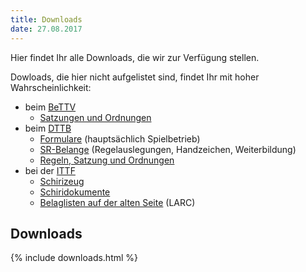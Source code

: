 ```yaml
---
title: Downloads
date: 27.08.2017
---
```


Hier findet Ihr alle Downloads, die wir zur Verfügung stellen.

Dowloads, die hier nicht aufgelistet sind, findet Ihr mit hoher Wahrscheinlichkeit:

- beim [BeTTV](http://www.bettv.de/)
	- [Satzungen und Ordnungen](http://www.bettv.de/verband/satzungen-und-ordnungen/)
- beim [DTTB](http://www.tischtennis.de/)
	- [Formulare](http://www.tischtennis.de/mein-sport/schiedsrichterin/formulare.html) (hauptsächlich Spielbetrieb)
	- [SR-Belange](http://www.tischtennis.de/mein-sport/schiedsrichterin/qualifizierung.html) (Regelauslegungen, Handzeichen, Weiterbildung)
	- [Regeln, Satzung und Ordnungen](http://www.tischtennis.de/dttb/regeln-satzung/satzung-ordnungen.html)
- bei der [ITTF](http://www.ittf.com/)
	- [Schirizeug](http://www.ittf.com/committees/umpires-referees/)
	- [Schiridokumente](http://www.ittf.com/committees/umpires-referees/documents/)
	- [Belaglisten auf der alten Seite](http://old.ittf.com/_front_page/ittf1.asp?category=rubber) (LARC)

## Downloads

{% include downloads.html %}

